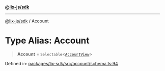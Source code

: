 [**@lix-js/sdk**](../README.md)

***

[@lix-js/sdk](../README.md) / Account

# Type Alias: Account

> **Account** = `Selectable`\<[`AccountView`](AccountView.md)\>

Defined in: [packages/lix-sdk/src/account/schema.ts:94](https://github.com/opral/monorepo/blob/fb8153a2c5d4710eaaabf056fe653be88060a185/packages/lix-sdk/src/account/schema.ts#L94)

